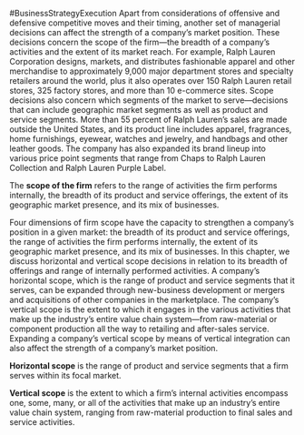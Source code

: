 #BusinessStrategyExecution 
Apart from considerations of offensive and defensive competitive moves and their timing, another set of managerial decisions can affect the strength of a company’s market position. These decisions concern the scope of the firm—the breadth of a company’s  activities and the extent of its market reach. For example, Ralph Lauren Corporation designs, markets, and distributes fashionable apparel and other merchandise to approximately 9,000 major department stores and specialty retailers around the world, plus it also operates over 150 Ralph Lauren retail stores, 325 factory stores, and more than 10 e-commerce sites. Scope decisions also concern which segments of the market to serve—decisions that can include geographic market segments as well as product and service segments. More than 55 percent of Ralph Lauren’s sales are made outside the United States, and its product line includes apparel, fragrances, home furnishings, eyewear, watches and jewelry, and handbags and other leather goods. The company has also expanded its brand lineup into various price point segments that range from Chaps to Ralph Lauren Collection and Ralph Lauren Purple Label.


The **scope of the firm** refers to the range of activities the firm performs internally, the breadth of its product and service offerings, the extent of its geographic market presence, and its mix of businesses.


Four dimensions of firm scope have the capacity to strengthen a company’s position in a given market: the breadth of its product and service offerings, the range of activities the firm performs internally, the extent of its geographic market presence, and its mix of businesses. In this chapter, we discuss horizontal and vertical scope decisions in relation to its breadth of offerings and range of internally performed activities. A company’s horizontal scope, which is the range of product and service segments that it serves, can be expanded through new-business development or mergers and acquisitions of other companies in the marketplace. The company’s vertical scope is the extent to which it engages in the various activities that make up the industry’s entire value chain system—from raw-material or component production all the way to retailing and after-sales service. Expanding a company’s vertical scope by means of vertical integration can also affect the strength of a company’s market position.

**Horizontal scope** is the range of product and service segments that a firm serves within its focal market.

**Vertical scope** is the extent to which a firm’s internal activities encompass one, some, many, or all of the activities that make up an industry’s entire value chain system, ranging from raw-material production to final sales and service activities.
